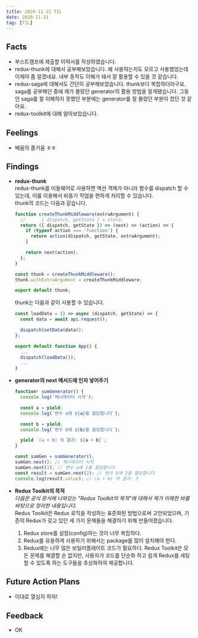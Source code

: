 ```yaml
---
title: 2020-11-21 TIL
date: 2020-11-21
tag: [TIL]
---
```


## Facts

- 부스트캠프에 제출할 이력서를 작성하였습니다.
- redux-thunk에 대해서 공부해보았습니다. 왜 사용하는지도 모르고 사용했었는데 이제야 좀 알겠네요. 내부 동작도 이해가 돼서 잘 활용할 수 있을 것 같습니다.
- redux-saga에 대해서도 간단히 공부해보았습니다. thunk보다 복잡하더라구요. saga를 공부해던 중에 제가 몰랐던 generator의 활용 방법을 알게됐습니다. 그동안 saga를 잘 이해하지 못했던 부분에는 generator를 잘 몰랐던 부분이 컸던 것 같아요.
- redux-toolkit에 대해 알아보았습니다.

## Feelings

- 배움의 즐거움 ㅎㅎ

## Findings

- **redux-thunk**  
  redux-thunk를 미들웨어로 사용하면 액션 객체가 아니라 함수를 dispatch 할 수 있는데, 이를 이용해서 비동기 작업을 편하게 처리할 수 있습니다.  
  thunk의 코드는 다음과 같습니다.

    ```js
    function createThunkMiddleware(extraArgument) {
      //      { dispatch, getState } = store;
      return ({ dispatch, getState }) => (next) => (action) => {
        if (typeof action === 'function') {
          return action(dispatch, getState, extraArgument);
        }

        return next(action);
      };
    }

    const thunk = createThunkMiddleware();
    thunk.withExtraArgument = createThunkMiddleware;

    export default thunk;
    ```

    thunk는 다음과 같이 사용할 수 있습니다.

    ```js
    const loadData = () => async (dispatch, getState) => {
      const data = await api.request();

      dispatch(setData(data));
    };

    export default function App() {
      ...
      dispatch(loadData());
      ...
    }
    ```

- **generator의 next 메서드에 인자 넣어주기**

    ```js
    function* sumGenerator() {
      console.log('제너레이터 시작');

      const a = yield;
      console.log(`변수 a에 ${a}를 할당합니다`);

      const b = yield;
      console.log(`변수 b에 ${b}를 할당합니다`);

      yield `(a + b) 의 결과: ${a + b}`;
    }

    const sumGen = sumGenerator();
    sumGen.next(); // 제너레이터 시작
    sumGen.next(1); // 변수 a에 1를 할당합니다
    const result = sumGen.next(2); // 변수 b에 2를 할당합니다
    console.log(result.value); // (a + b) 의 결과: 3
    ```

- **Redux Toolkit의 목적**  
  *다음은 공식 문서에 나와있는 "Redux Toolkit의 목적"에 대해서 제가 이해한 바를 바탕으로 정리한 내용입니다.*  
  Redux Toolkit은 Redux 로직을 작성하는 표준화된 방법으로써 고안되었으며, 기존의 Redux가 갖고 있던 세 가지 문제들을 해결하기 위해 만들어졌습니다.
  1. Redux store를 설정(config)하는 것이 너무 복잡하다.
  2. Redux를 유용하게 사용하기 위해서는 package를 많이 설치해야 한다.
  3. Redux에는 너무 많은 보일러플레이트 코드가 필요하다.
  Redux Toolkit은 모든 문제를 해결할 순 없지만, 사용자가 코드를 단순화 하고 쉽게 Redux를 세팅할 수 있도록 하는 도구들을 추상화하여 제공합니다.

## Future Action Plans

- 이대로 열심히 하자!

## Feedback

- OK
